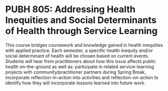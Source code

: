 # PUBH 805: Addressing Health Inequities and Social Determinants of Health through Service Learning

This course bridges coursework and knowledge gained in health inequities with applied practice. Each semester, a specific health inequity and/or social determinant of health will be chosen based on current events. Students will hear from practitioners about how this issue affects public health on-the-ground as well as: participate in related service-learning projects with community/practitioner partners during Spring Break, incorporate reflection-in-action into activities and reflection-on-action to identify how they will incorporate lessons learned into future work.